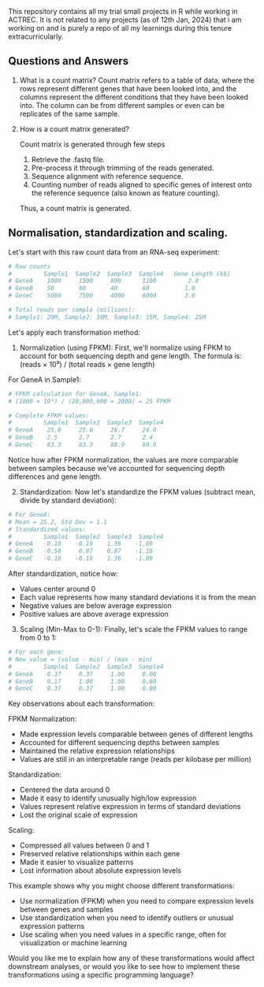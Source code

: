 This repository contains all my trial small projects in R while working in ACTREC. It is not related to any projects (as of 12th Jan, 2024) that i am working on and is purely a repo of all my learnings during this tenure extracurricularly.

## Questions and Answers
1. What is a count matrix?
    Count matrix refers to a table of data, where the rows represent different genes that have been looked into, and the columns represent the different conditions that they have been looked into. The column can be from different samples or     even can be replicates of the same sample.

2. How is a count matrix generated?

    Count matrix is generated through few steps
    
    1. Retrieve the .fastq file.
    2. Pre-process it through trimming of the reads generated.
    3. Sequence alignment with reference sequence.
    4. Counting number of reads aligned to specific genes of interest onto the reference sequence (also known as feature counting).
    
    Thus, a count matrix is generated.

## Normalisation, standardization and scaling.

Let's start with this raw count data from an RNA-seq experiment:

```python
# Raw counts
#         Sample1  Sample2  Sample3  Sample4   Gene Length (kb)
# GeneA    1000     1500     800      1200         2.0
# GeneB    50       80       40       60          1.0
# GeneC    5000     7500     4000     6000        3.0

# Total reads per sample (millions):
# Sample1: 20M, Sample2: 30M, Sample3: 15M, Sample4: 25M
```

Let's apply each transformation method:

1. Normalization (using FPKM):
First, we'll normalize using FPKM to account for both sequencing depth and gene length. The formula is:
(reads × 10⁹) / (total reads × gene length)

For GeneA in Sample1:
```python
# FPKM calculation for GeneA, Sample1:
# (1000 × 10⁹) / (20,000,000 × 2000) = 25 FPKM

# Complete FPKM values:
#         Sample1  Sample2  Sample3  Sample4
# GeneA    25.0     25.0     26.7     24.0
# GeneB    2.5      2.7      2.7      2.4
# GeneC    83.3     83.3     88.9     80.0
```

Notice how after FPKM normalization, the values are more comparable between samples because we've accounted for sequencing depth differences and gene length.

2. Standardization:
Now let's standardize the FPKM values (subtract mean, divide by standard deviation):

```python
# For GeneA:
# Mean = 25.2, Std Dev = 1.1
# Standardized values:
#         Sample1  Sample2  Sample3  Sample4
# GeneA   -0.18    -0.18    1.36    -1.09
# GeneB   -0.58     0.87    0.87    -1.16
# GeneC   -0.18    -0.18    1.36    -1.09
```

After standardization, notice how:
- Values center around 0
- Each value represents how many standard deviations it is from the mean
- Negative values are below average expression
- Positive values are above average expression

3. Scaling (Min-Max to 0-1):
Finally, let's scale the FPKM values to range from 0 to 1:

```python
# For each gene:
# New_value = (value - min) / (max - min)
#         Sample1  Sample2  Sample3  Sample4
# GeneA    0.37     0.37     1.00     0.00
# GeneB    0.17     1.00     1.00     0.00
# GeneC    0.37     0.37     1.00     0.00
```

Key observations about each transformation:

FPKM Normalization:
- Made expression levels comparable between genes of different lengths
- Accounted for different sequencing depths between samples
- Maintained the relative expression relationships
- Values are still in an interpretable range (reads per kilobase per million)

Standardization:
- Centered the data around 0
- Made it easy to identify unusually high/low expression
- Values represent relative expression in terms of standard deviations
- Lost the original scale of expression

Scaling:
- Compressed all values between 0 and 1
- Preserved relative relationships within each gene
- Made it easier to visualize patterns
- Lost information about absolute expression levels

This example shows why you might choose different transformations:
- Use normalization (FPKM) when you need to compare expression levels between genes and samples
- Use standardization when you need to identify outliers or unusual expression patterns
- Use scaling when you need values in a specific range, often for visualization or machine learning

Would you like me to explain how any of these transformations would affect downstream analyses, or would you like to see how to implement these transformations using a specific programming language?
